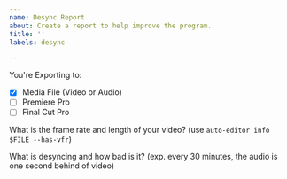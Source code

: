 ```yaml
---
name: Desync Report
about: Create a report to help improve the program.
title: ''
labels: desync

---
```


You're Exporting to:
 - [x] Media File (Video or Audio)
 - [ ] Premiere Pro
 - [ ] Final Cut Pro

What is the frame rate and length of your video? (use `auto-editor info $FILE --has-vfr`)

What is desyncing and how bad is it? (exp. every 30 minutes, the audio is one second behind of video)
